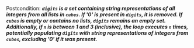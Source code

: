 Postcondition: ***`digits` is a set containing string representations of all integers from all lists in `cubes`. If '0' is present in `digits`, it is removed. If `cubes` is empty or contains no lists, `digits` remains an empty set. Additionally, if `n` is between 1 and 3 (inclusive), the loop executes `n` times, potentially populating `digits` with string representations of integers from `cubes`, excluding '0' if it was present.***